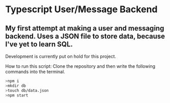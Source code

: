 # Typescript User/Message Backend
## My first attempt at making a user and messaging backend. Uses a JSON file to store data, because I've yet to learn SQL.

Development is currently put on hold for this project.

How to run this script:
Clone the repository and then write the following commands into the terminal.

```bash
>npm i
>mkdir db
>touch db/data.json
>npm start
```
